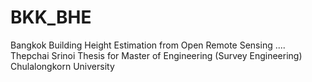 # BKK_BHE
Bangkok Building Height Estimation from Open Remote Sensing .... Thepchai Srinoi Thesis for Master of Engineering (Survey Engineering) Chulalongkorn University
